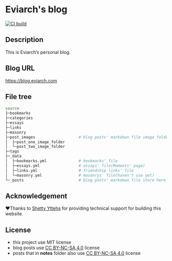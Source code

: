 # Eviarch's blog

[![CI build](https://github.com/eviarch666/Blooooooooooooooog/actions/workflows/ci-build.yml/badge.svg)](https://github.com/eviarch666/Blooooooooooooooog/actions/workflows/ci-build.yml)

## Description

This is Eviarch’s personal blog.

## Blog URL

https://blog.eviarch.com

## File tree

~~~ bash
source
├─bookmarks
├─categories
├─essays
├─links
├─masonry
├─post_images                   # blog posts' markdown file image folder
│  ├─post_one_image_folder
│  └─post_two_image_folder
├─tags
├─_data
│  ├─bookmarks.yml              # bookmarks' file
│  ├─essays.yml                 # essays' file(Moments' page)
│  ├─links.yml                  # friendship links' file
│  └─masonry.yml                # masonrys' file(haven't use yet)
└─_posts                        # blog posts' markdown file store here
~~~

## Acknowledgement

❤️Thanks to [Shetty Yttehs](https://github.com/Yttehs-HDX) for providing technical support for building this website. 

## License

- this project use MIT license
- blog posts use [CC BY-NC-SA 4.0](https://creativecommons.org/licenses/by-nc-sa/4.0) license
- posts that in **notes** folder also use [CC BY-NC-SA 4.0](https://creativecommons.org/licenses/by-nc-sa/4.0) license
